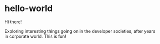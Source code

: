 # hello-world
Hi there!

Exploring interesting things going on in the developer societies, after years in corporate world.
This is fun!
